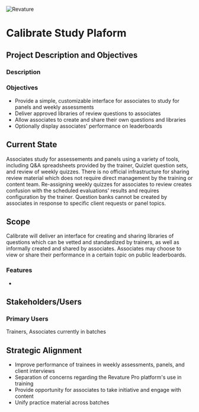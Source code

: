 ![Revature](https://github.com/pjw6193/caliber/blob/master/images/rev-brand.png) 

# Calibrate Study Plaform

## Project Description and Objectives

### Description



### Objectives

* Provide a simple, customizable interface for associates to study for panels and weekly assessments
* Deliver approved libraries of review questions to associates
* Allow associates to create and share their own questions and libraries
* Optionally display associates' performance on leaderboards

## Current State

Associates study for assessements and panels using a variety of tools, including 
Q&A spreadsheets provided by the trainer, Quizlet question sets, and review of weekly quizzes. 
There is no official infrastructure for sharing review material which does not require direct 
management by the training or content team. Re-assigning weekly quizzes for associates
to review creates confusion with the scheduled evaluations' results and requires configuration
by the trainer. Question banks cannot be created by associates in response to specific 
client requests or panel topics. 

## Scope

Calibrate will deliver an interface for creating and sharing libraries of questions which 
can be vetted and standardized by trainers, as well as informally created and shared by 
associates. Associates may choose to view or share their performance in a certain topic 
on public leaderboards. 

### Features 

* 

## Stakeholders/Users

### Primary Users

Trainers, Associates currently in batches

## Strategic Alignment

* Improve performance of trainees in weekly assessments, panels, and client interviews
* Separation of concerns regarding the Revature Pro platform's use in training
* Provide opportunity for associates to take initiative and engage with content
* Unify practice material across batches
